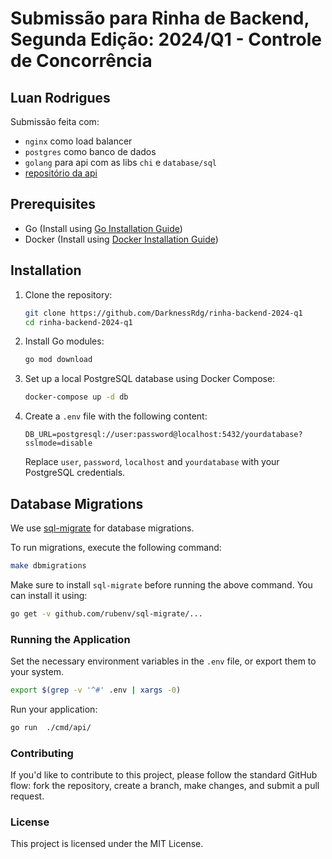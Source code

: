 # Submissão para Rinha de Backend, Segunda Edição: 2024/Q1 - Controle de Concorrência

## Luan Rodrigues

Submissão feita com:
- `nginx` como load balancer
- `postgres` como banco de dados
- `golang` para api com as libs `chi` e `database/sql`
- [repositório da api](https://github.com/DarknessRdg/rinha-backend-2024-q1)


## Prerequisites

- Go (Install using [Go Installation Guide](https://golang.org/doc/install))
- Docker (Install using [Docker Installation Guide](https://docs.docker.com/get-docker/))

## Installation

1. Clone the repository:

    ```bash
    git clone https://github.com/DarknessRdg/rinha-backend-2024-q1
    cd rinha-backend-2024-q1
    ```

2. Install Go modules:

    ```bash
    go mod download
    ```

3. Set up a local PostgreSQL database using Docker Compose:

    ```bash
    docker-compose up -d db
    ```

4. Create a `.env` file with the following content:

    ```plaintext
    DB_URL=postgresql://user:password@localhost:5432/yourdatabase?sslmode=disable
    ```

    Replace `user`, `password`, `localhost` and `yourdatabase` with your PostgreSQL credentials.

## Database Migrations

We use [sql-migrate](https://github.com/rubenv/sql-migrate) for database migrations.

To run migrations, execute the following command:

```bash
make dbmigrations
```

Make sure to install `sql-migrate` before running the above command. You can install it using:

```bash
go get -v github.com/rubenv/sql-migrate/...
```

### Running the Application
Set the necessary environment variables in the `.env` file, or export them to your system.

```bash
export $(grep -v '^#' .env | xargs -0)
```
Run your application:

```bash
go run  ./cmd/api/
```

### Contributing

If you'd like to contribute to this project, please follow the standard GitHub flow: fork the repository, create a branch, make changes, and submit a pull request.

### License
This project is licensed under the MIT License.